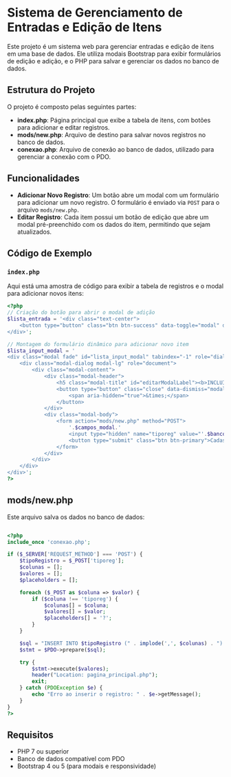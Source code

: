 # Sistema de Gerenciamento de Entradas e Edição de Itens

Este projeto é um sistema web para gerenciar entradas e edição de itens em uma base de dados. Ele utiliza modais Bootstrap para exibir formulários de edição e adição, e o PHP para salvar e gerenciar os dados no banco de dados.

## Estrutura do Projeto

O projeto é composto pelas seguintes partes:

- **index.php**: Página principal que exibe a tabela de itens, com botões para adicionar e editar registros.
- **mods/new.php**: Arquivo de destino para salvar novos registros no banco de dados.
- **conexao.php**: Arquivo de conexão ao banco de dados, utilizado para gerenciar a conexão com o PDO.

## Funcionalidades

- **Adicionar Novo Registro**: Um botão abre um modal com um formulário para adicionar um novo registro. O formulário é enviado via `POST` para o arquivo `mods/new.php`.
- **Editar Registro**: Cada item possui um botão de edição que abre um modal pré-preenchido com os dados do item, permitindo que sejam atualizados.

## Código de Exemplo

### `index.php`

Aqui está uma amostra de código para exibir a tabela de registros e o modal para adicionar novos itens:

```php
<?php
// Criação do botão para abrir o modal de adição
$lista_entrada = '<div class="text-center">
    <button type="button" class="btn btn-success" data-toggle="modal" data-target="#lista_input_modal">Adicionar Item <i class="fas fa-plus-circle"></i></button>
</div>';

// Montagem do formulário dinâmico para adicionar novo item
$lista_input_modal = '
<div class="modal fade" id="lista_input_modal" tabindex="-1" role="dialog" aria-labelledby="editarModalLabel" aria-hidden="true">
    <div class="modal-dialog modal-lg" role="document">
        <div class="modal-content">
            <div class="modal-header">
                <h5 class="modal-title" id="editarModalLabel"><b>INCLUINDO NOVO ITEM</b></h5>
                <button type="button" class="close" data-dismiss="modal" aria-label="Close">
                    <span aria-hidden="true">&times;</span>
                </button>
            </div>
            <div class="modal-body">
                <form action="mods/new.php" method="POST">
                    '.$campos_modal.'
                    <input type="hidden" name="tiporeg" value="'.$banco.'">
                    <button type="submit" class="btn btn-primary">Cadastrar</button>
                </form>
            </div>
        </div>
    </div>
</div>';
?>
```
## mods/new.php

Este arquivo salva os dados no banco de dados:

```php

<?php
include_once 'conexao.php';

if ($_SERVER['REQUEST_METHOD'] === 'POST') {
    $tipoRegistro = $_POST['tiporeg'];
    $colunas = [];
    $valores = [];
    $placeholders = [];

    foreach ($_POST as $coluna => $valor) {
        if ($coluna !== 'tiporeg') {
            $colunas[] = $coluna;
            $valores[] = $valor;
            $placeholders[] = '?';
        }
    }

    $sql = "INSERT INTO $tipoRegistro (" . implode(',', $colunas) . ") VALUES (" . implode(',', $placeholders) . ")";
    $stmt = $PDO->prepare($sql);

    try {
        $stmt->execute($valores);
        header("Location: pagina_principal.php");
        exit;
    } catch (PDOException $e) {
        echo "Erro ao inserir o registro: " . $e->getMessage();
    }
}
?>
```
## Requisitos

- PHP 7 ou superior
- Banco de dados compatível com PDO
- Bootstrap 4 ou 5 (para modais e responsividade)

```php
